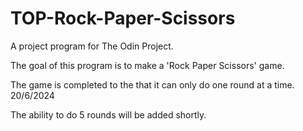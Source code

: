 # TOP-Rock-Paper-Scissors

A project program for The Odin Project.

The goal of this program is to make a 'Rock Paper Scissors' game.

The game is completed to the that it can only do one round at a time.   20/6/2024

The ability to do 5 rounds will be added shortly.
